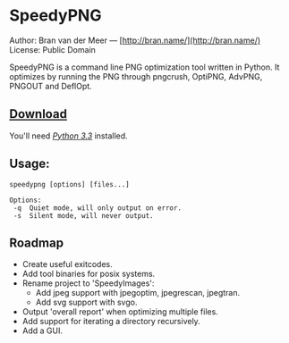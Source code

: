 # SpeedyPNG

Author: Bran van der Meer — [http://bran.name/](http://bran.name/)  
License: Public Domain

SpeedyPNG is a command line PNG optimization tool written in Python. It optimizes by running the PNG through pngcrush, OptiPNG, AdvPNG, PNGOUT and DeflOpt.

## [Download](https://github.com/branneman/SpeedyPNG/archive/master.zip)
You'll need [*Python 3.3*](http://www.python.org/download/) installed.

## Usage:
	speedypng [options] [files...]

	Options:
	 -q  Quiet mode, will only output on error.
	 -s  Silent mode, will never output.

## Roadmap
 - Create useful exitcodes.
 - Add tool binaries for posix systems.
 - Rename project to 'SpeedyImages':
   - Add jpeg support with jpegoptim, jpegrescan, jpegtran.
   - Add svg support with svgo.
 - Output 'overall report' when optimizing multiple files.
 - Add support for iterating a directory recursively.
 - Add a GUI.
